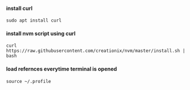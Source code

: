 #### install curl

```
sudo apt install curl
```

#### install nvm script using curl
```
curl https://raw.githubusercontent.com/creationix/nvm/master/install.sh | bash
```

#### load refernces everytime terminal is opened
```
source ~/.profile   
```

